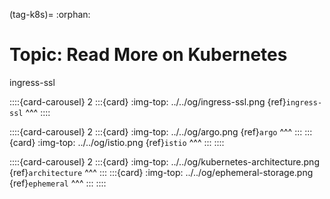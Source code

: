 (tag-k8s)=
:orphan:
# Topic: Read More on Kubernetes
ingress-ssl

::::{card-carousel} 2
:::{card}
:img-top: ../../og/ingress-ssl.png
{ref}`ingress-ssl`
^^^
::::

::::{card-carousel} 2
:::{card}
:img-top: ../../og/argo.png
{ref}`argo`
^^^
:::
:::{card}
:img-top: ../../og/istio.png
{ref}`istio`
^^^
:::
::::

::::{card-carousel} 2
:::{card}
:img-top: ../../og/kubernetes-architecture.png
{ref}`architecture`
^^^
:::
:::{card}
:img-top: ../../og/ephemeral-storage.png
{ref}`ephemeral`
^^^
:::
::::






